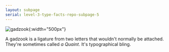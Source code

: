 ```yaml
---
layout: subpage
serial: level-3-type-facts-repo-subpage-5
---
```


![gadzook]({{site.url}}/svg/type-facts-repo/gadzook.svg "Gadzook"){:width="500px"}

A gadzook is a ligature from two letters that wouldn't normally be attached. They're sometimes called *a Quaint*. It's typographical bling.